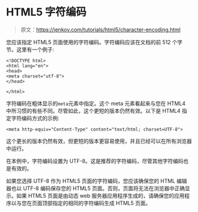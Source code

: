 # HTML5 字符编码

> 原文：<https://jenkov.com/tutorials/html5/character-encoding.html>

您应该指定 HTML5 页面使用的字符编码。字符编码应该在文档的前 512 个字节。这里有一个例子:

```
<!DOCTYPE html>
<html lang="en">
<head>
<meta charset="utf-8">
</head>

</html>

```

字符编码在粗体显示的`meta`元素中指定。这个 meta 元素看起来与您在 HTML4 中所习惯的有些不同。尽管如此，这个更短的版本仍然有效。以下是 HTML4 指定字符编码方式的示例:

```
<meta http-equiv="Content-Type" content="text/html; charset=UTF-8">

```

这个更长的版本仍然有效，但更短的版本更容易使用，并且已经可以在所有浏览器中运行。

在本例中，字符编码设置为 UTF-8。这是推荐的字符编码，尽管其他字符编码也是有效的。

如果您选择 UTF-8 作为 HTML5 页面的字符编码，您应该确保您的 HTML 编辑器也以 UTF-8 编码保存您的 HTML5 页面。否则，页面将无法在浏览器中正确显示。如果 HTML5 页面是由动态 web 服务器应用程序生成的，请确保您的应用程序以与您在页面顶部指定的相同的字符编码生成 HTML5 页面。